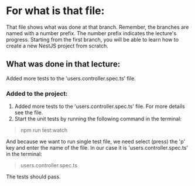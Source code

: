 # For what is that file:  
That file shows what was done at that branch. Remember, the branches are named with a number prefix. The number prefix indicates the lecture's progress. Starting from the first branch, you will be able to learn how to create a new NestJS project from scratch.  

## What was done in that lecture:  
Added more tests to the 'users.controller.spec.ts' file.

### Added to the project:  
1. Added more tests to the 'users.controller.spec.ts' file. For more details see the file.
2. Start the unit tests by running the following command in the terminal:  
> npm run test:watch  

And because we want to run single test file, we need select (press) the 'p' key and enter the name of the file. In our case it is 'users.controller.spec.ts' in the terminal:
> users.controller.spec.ts 

The tests should pass.